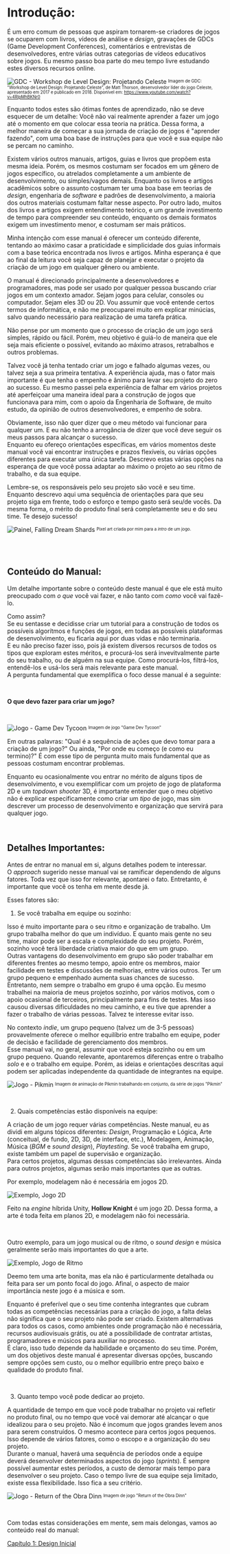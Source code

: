 
# Introdução:

É um erro comum de pessoas que aspiram tornarem-se criadores de jogos se ocuparem com livros, vídeos de análise e *design*, gravações de GDCs (Game Development Conferences), comentários e entrevistas de desenvolvedores, entre várias outras categorias de vídeos educativos sobre jogos. Eu mesmo passo boa parte do meu tempo livre estudando estes diversos recursos online.

![GDC - Workshop de Level Design: Projetando Celeste](https://i.imgur.com/IT5UV3h.jpg "GDC - Workshop de Level Design: Projetando Celeste")
<sup><sub> Imagem de GDC: "Workshop de Level Design: Projetando Celeste", de Matt Thorson, desenvolvedor líder do jogo Celeste, apresentado em 2017 e publicado em 2018. Disponível em: https://www.youtube.com/watch?v=4RlpMhBKNr0 </sup></sub>

Enquanto todos estes são ótimas fontes de aprendizado, não se deve esquecer de um detalhe: Você não vai realmente aprender a fazer um jogo até o momento em que colocar essa teoria na prática. Dessa forma, a melhor maneira de começar a sua jornada de criação de jogos é "aprender fazendo", com uma boa base de instruções para que você e sua equipe não se percam no caminho.

Existem vários outros manuais, artigos, guias e livros que propõem esta mesma ideia. Porém, os mesmos costumam ser focados em um gênero de jogos específico, ou atrelados completamente a um ambiente de desenvolvimento, ou simples/vagos demais. Enquanto os livros e artigos acadêmicos sobre o assunto costumam ter uma boa base em teorias de _design_, engenharia de _software_ e padrões de desenvolvimento, a maioria dos outros materiais costumam faltar nesse aspecto. Por outro lado, muitos dos livros e artigos exigem entendimento teórico, e um grande investimento de tempo para compreender seu conteúdo, enquanto os demais formatos exigem um investimento menor, e costumam ser mais práticos.

Minha intenção com esse manual é oferecer um conteúdo diferente, tentando ao máximo casar a praticidade e simplicidade dos guias informais com a base teórica encontrada nos livros e artigos. Minha esperança é que ao final da leitura você seja capaz de planejar e executar o projeto da criação de um jogo em qualquer gênero ou ambiente. 

O manual é direcionado principalmente a desenvolvedores e programadores, mas pode ser usado por qualquer pessoa buscando criar jogos em um contexto amador. Sejam jogos para celular, consoles ou computador. Sejam eles 3D ou 2D. Vou assumir que você entende certos termos de informática, e não me preocuparei muito em explicar minúcias, salvo quando necessário para realização de uma tarefa prática.

Não pense por um momento que o processo de criação de um jogo será simples, rápido ou fácil. Porém, meu objetivo é guiá-lo de maneira que ele seja mais eficiente o possível, evitando ao máximo atrasos, retrabalhos e outros problemas. 

Talvez você já tenha tentado criar um jogo e falhado algumas vezes, ou talvez seja a sua primeira tentativa. A experiência ajuda, mas o fator mais importante é que tenha o empenho e ânimo para levar seu projeto do zero ao sucesso. Eu mesmo passei pela experiência de falhar em vários projetos até aperfeiçoar uma maneira ideal para a construção de jogos que funcionava para mim, com o apoio da Engenharia de Software, de muito estudo, da opinião de outros desenvolvedores, e empenho de sobra.

Obviamente, isso não quer dizer que o meu método vai funcionar para qualquer um. E eu não tenho a arrogância de dizer que você deve seguir os meus passos para alcançar o sucesso.  
Enquanto eu ofereço orientações específicas, em vários momentos deste manual você vai encontrar instruções e prazos flexíveis, ou várias opções diferentes para executar uma única tarefa. Descrevo estas várias opções na esperança de que você possa adaptar ao máximo o projeto ao seu ritmo de trabalho, e da sua equipe.

Lembre-se, os responsáveis pelo seu projeto são você e seu time. Enquanto descrevo aqui uma sequência de orientações para que seu projeto siga em frente, todo o esforço e tempo gasto será seu/de vocês. Da mesma forma, o mérito do produto final será completamente seu e do seu time. Te desejo sucesso!

![Painel, Falling Dream Shards](https://img.itch.zone/aW1nLzEwNzg1OTQzLmdpZg==/original/s411yZ.gif "Falling Dream Shards - Daniel Waack")
<sup><sub> Pixel art criada por mim para a _intro_ de um jogo. </sup></sub>

<br>
<br>

## Conteúdo do Manual:
Um detalhe importante sobre o conteúdo deste manual é que ele está muito preocupado com *o que* você vai fazer, e não tanto com *como* você vai fazê-lo.  

Como assim?  
Se eu sentasse e decidisse criar um tutorial para a construção de todos os possíveis algorítmos e funções de jogos, em todas as possíveis plataformas de desenvolvimento, eu ficaria aqui por duas vidas e não terminaria.  
E eu não preciso fazer isso, pois já existem diversos recursos de todos os tipos que exploram estes méritos, e procurá-los será invevitvalmente parte do seu trabalho, ou de alguém na sua equipe. Como procurá-los, filtrá-los, entendê-los e usá-los será mais relevante para este manual.  
A pergunta fundamental que exemplifica o foco desse manual é a seguinte:

<br>

**O que devo fazer para criar um jogo?**

<br>

![Jogo - Game Dev Tycoon](../Arquivos/Imagens/00_01.png 'Game Dev Tycoon')
<sup><sub> Imagem de jogo "Game Dev Tycoon"</sup></sub>

Em outras palavras: "Qual é a sequência de ações que devo tomar para a criação de um jogo?" Ou ainda, "Por onde eu começo (e como eu termino)?" É com esse tipo de pergunta muito mais fundamental que as pessoas costumam encontrar problemas.  

Enquanto eu ocasionalmente vou entrar no mérito de alguns tipos de desenvolvimento, e vou exemplificar com um projeto de jogo de plataforma 2D e um *topdown shooter* 3D, é importante entender que o meu objetivo não é explicar especificamente como criar um *tipo* de jogo, mas sim descrever um processo de desenvolvimento e organização que servirá para qualquer jogo.

<br>

## Detalhes Importantes:
Antes de entrar no manual em si, alguns detalhes podem te interessar.  
O *approach* sugerido nesse manual vai se ramificar dependendo de alguns fatores. Toda vez que isso for relevante, apontarei o fato. Entretanto, é importante que você os tenha em mente desde já.  

Esses fatores são:

1. Se você trabalha em equipe ou sozinho:

Isso é muito importante para o seu ritmo e organização de trabalho. Um grupo trabalha melhor do que um indivíduo. E quanto mais gente no seu time, maior pode ser a escala e complexidade do seu projeto. Porém, sozinho você terá liberdade criativa maior do que em um grupo.  
Outras vantagens do desenvolvimento em grupo são poder trabalhar em diferentes frentes ao mesmo tempo, apoio entre os membros, maior facilidade em testes e discussões de melhorias, entre vários outros. Ter um grupo pequeno e empenhado aumenta suas chances de sucesso.
Entretanto, nem sempre o trabalho em grupo é uma opção. Eu mesmo trabalhei na maioria de meus projetos sozinho, por vários motivos, com o apoio ocasional de terceiros, principalmente para fins de testes. Mas isso causou diversas dificuldades no meu caminho, e eu tive que aprender a fazer o trabalho de várias pessoas. Talvez te interesse evitar isso.

No contexto *indie*, um grupo pequeno (talvez um de 3-5 pessoas) provavelmente oferece o melhor equilíbrio entre trabalho em equipe, poder de decisão e facilidade de gerenciamento dos membros.  
Esse manual vai, no geral, assumir que você esteja sozinho ou em um grupo pequeno. Quando relevante, apontaremos diferenças entre o trabalho *solo* e e o trabalho em equipe. Porém, as ideias e orientações descritas aqui podem ser aplicadas independente da quantidade de integrantes na equipe.

![Jogo - Pikmin](../Arquivos/Imagens/00_02.jpg 'Game Dev Tycoon')
<sup><sub> Imagem de animação de Pikmin trabalhando em conjunto, da série de jogos "Pikmin"</sup></sub>

<br>

2. Quais competências estão disponíveis na equipe:

A criação de um jogo requer várias competências. Neste manual, eu as dividi em alguns tópicos diferentes: *Design*, Programação e Lógica, Arte (conceitual, de fundo, 2D, 3D, de interface, etc.), Modelagem, Animação, Música (*BGM* e *sound design*), *Playtesting*. Se você trabalha em grupo, existe também um papel de supervisão e organização.  
Para certos projetos, algumas dessas competências são irrelevantes. Ainda para outros projetos, algumas serão mais importantes que as outras. 

Por exemplo, modelagem não é necessária em jogos 2D. 

![Exemplo, Jogo 2D](https://www.ubuntufree.com/wp-content/uploads/2017/05/Hollow-Knight-Gameplay.jpg "Hollow Knight - Exemplo 2D")

Feito na *engine* híbrida Unity, **Hollow Knight** é um jogo 2D. Dessa forma, a arte é toda feita em planos 2D, e modelagem não foi necessária.

<br>

Outro exemplo, para um jogo musical ou de ritmo, o *sound design* e música geralmente serão mais importantes do que a arte.  

![Exemplo, Jogo de Ritmo](https://i.imgur.com/JOhEaHf.jpg "Deemo - Exemplo Ritmo")

Deemo tem uma arte bonita, mas ela não é particularmente detalhada ou feita para ser um ponto focal do jogo. Afinal, o aspecto de maior importância neste jogo é a música e som.

Enquanto é preferível que o seu time contenha integrantes que cubram todas as competências necessárias para a criação do jogo, a falta delas não significa que o seu projeto não pode ser criado. Existem alternativas para todos os casos, como ambientes onde programação não é necessária, recursos audiovisuais grátis, ou até a possibilidade de contratar artistas, programadores e músicos para auxiliar no processo.  
É claro, isso tudo depende da habilidade e orçamento do seu time. Porém, um dos objetivos deste manual é apresentar diversas opções, buscando sempre opções sem custo, ou o melhor equilíbrio entre preço baixo e qualidade do produto final.

<br>

3. Quanto tempo você pode dedicar ao projeto.

A quantidade de tempo em que você pode trabalhar no projeto vai refletir no produto final, ou no tempo que você vai demorar até alcançar o que idealizou para o seu projeto. 
Não é incomum que jogos grandes levem anos para serem construídos. O mesmo acontece para certos jogos pequenos. Isso depende de vários fatores, como o escopo e a organização do seu projeto.  
Durante o manual, haverá uma sequência de períodos onde a equipe deverá desenvolver determinados aspectos do jogo (*sprints*). É sempre possível aumentar estes períodos, a custo de demorar mais tempo para desenvolver o seu projeto. Caso o tempo livre de sua equipe seja limitado, existe essa flexibilidade. Isso fica a seu critério.

![Jogo - Return of the Obra Dinn](../Arquivos/Imagens/00_03.png 'Return of the Obra Dinn')
<sup><sub> Imagem de jogo "Return of the Obra Dinn"</sup></sub>

<br>

Com todas estas considerações em mente, sem mais delongas, vamos ao conteúdo real do manual:

[Capítulo 1: Design Inicial](capitulo1.md) 

